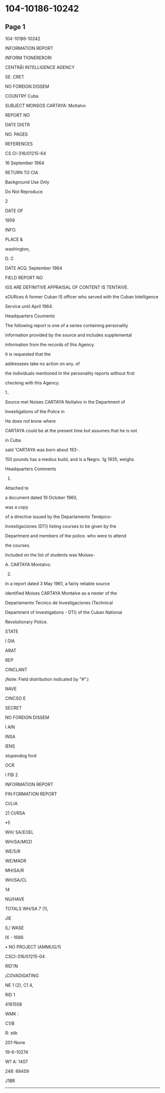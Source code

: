 # 104-10186-10242

## Page 1

104-10186-10242

INFORMATION REPORT

INFORM TIONERERORI

CENTRẶI INTELLIGENCE AGENCY

SE. CRET

NO FOREIGN DISSEM

COUNTRY Cuba

SUBJECT MONSOS CARTAYA: Moltalvo

REPORT NO

DATE DISTR

NO. PAGES

REFERENCES

CS CI-316/01215-64

16 September 1964

RETURN TO CIA

Background Use Only

Do Not Reproduce

2

DATE OF

1959

INFO.

PLACE &

washington,

D. C

DATE ACQ. September 1964

FIELD REPORT NO

IGS ARE DEFINITIVE APPRAISAL OF CONTENT IS TENTAIVE.

sOURces A former Cuban IS officer who served with the Cuban Intelligence

Service until April 1964.

Headquarters Couments

The following report is one of a series containing personality

information provided by the source and includes supplemental

information from the records of this Agency.

It is requested that the

addressees take no action on any. of

the individuals mentioned In the personality reports without first

checking with this Agency.

1..

Source met Noises CARTAYA Noltalvo in the Department of

Investigations of the Police in

He does not know where

CARTAYA could be at the present time but assumes that he is not

in Cuba.

sald 'CARTAYA was born about 193-.

150 pounds has a medius build, and is a Negro. 1g 1935, weighs

Headquarters Comments

1.

Attached to

a document dated 19 October 1960,

was a copy

of a directive issued by the Departamento Tenépico-

Investigaciones (DTI) listing courses to be given by the

Department and members of the police. who were to attend

the courses.

Included on the list of students was Moises-

A. CARTAYA Montalvo.

2.

In a report dated 3 May 1961, a fairly reliable source

identified Moises CARTAYA Montalve as a nester of the

Departamento Tecnico de Investigaciones (Technical

Department of Investigations - DTI) of the Cuban National

Revolutionary Police.

STATE

I DIA

ARAT

REP

CINCLANT

¡Note: Field distribution indicated by "#".)

NAVE

CINCSO E

SECRET

NO FOREIGN DISSEM

I AIN

INSA

IENS

stupendog ford

OCR

I FBI 2

INFORMATION REPORT

FIN FORMATION REPORT

CI/LIA

21 CI/RSA

•5

WH/ SA/EOEL

WH/SA/M02)

WE/5/R

WE/MADR

MH/SA/R

WH/SA/CL

14

NU/HAVE

TOTALS WH/SA 7 (1),

JIE

IL/ WASE

IX - 1686

• NO PROJECT (AMMUG/1)

CSCI-316/01215-04

RID'IN

¡COVADIGATING

NE 1 (2), C1 4,

RID 1

4161508

WMK :

C1/B

R: stik

201-None

19-6-10274

W? A: 1407

248: 68459

J1BR

---

